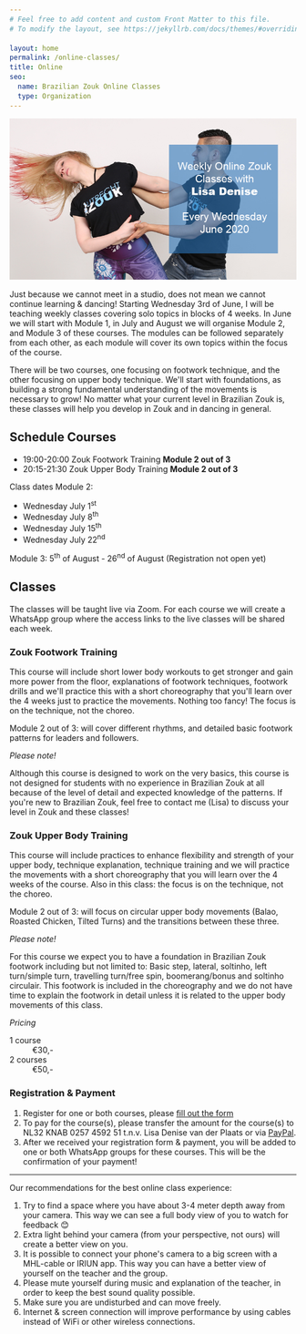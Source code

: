 ```yaml
---
# Feel free to add content and custom Front Matter to this file.
# To modify the layout, see https://jekyllrb.com/docs/themes/#overriding-theme-defaults

layout: home
permalink: /online-classes/
title: Online
seo:
  name: Brazilian Zouk Online Classes
  type: Organization
---
```


![alt text](/weekly-online-zouk-classes.jpg "Weekly Online Zouk Classes with Lisa Denise")

Just because we cannot meet in a studio,
does not mean we cannot continue learning & dancing!
Starting Wednesday 3rd of June,
I will be teaching weekly classes covering solo topics in blocks of 4 weeks.
In June we will start with Module 1,
in July and August we will organise Module 2,
and Module 3 of these courses.
The modules can be followed separately from each other,
as each module will cover its own topics within the focus of the course.

There will be two courses,
one focusing on footwork technique,
and the other focusing on upper body technique.
We'll start with foundations,
as building a strong fundamental understanding of the movements is necessary to grow! No matter what your current level in Brazilian Zouk is,
these classes will help you develop in Zouk and in dancing in general.

## Schedule Courses
- 19:00-20:00 Zouk Footwork Training <strong>Module 2 out of 3</strong>
- 20:15-21:30 Zouk Upper Body Training <strong>Module 2 out of 3</strong>

Class dates Module 2:
* Wednesday July 1<sup>st</sup>
* Wednesday July 8<sup>th</sup>
* Wednesday July 15<sup>th</sup>
* Wednesday July 22<sup>nd</sup>

Module 3: 5<sup>th</sup> of August - 26<sup>nd</sup> of August (Registration not open yet)


## Classes
The classes will be taught live via Zoom.
For each course we will create a WhatsApp group where the access links to the live classes will be shared each week.

### Zouk Footwork Training
This course will include short lower body workouts to get stronger and gain more power from the floor,
explanations of footwork techniques,
footwork drills and we'll practice this with a short choreography that you'll learn over the 4 weeks just to practice the movements.
Nothing too fancy!
The focus is on the technique,
not the choreo.

Module 2 out of 3: will cover different rhythms,
and detailed basic footwork patterns for leaders and followers.

*Please note!*

Although this course is designed to work on the very basics,
this course is not designed for students with no experience in Brazilian Zouk at all because of the level of detail and expected knowledge of the patterns.
If you're new to Brazilian Zouk,
feel free to contact me (Lisa) to discuss your level in Zouk and these classes!

### Zouk Upper Body Training
This course will include practices to enhance flexibility and strength of your upper body,
technique explanation,
technique training and we will practice the movements with a short choreography that you will learn over the 4 weeks of the course.
Also in this class: the focus is on the technique,
not the choreo.

Module 2 out of 3:
will focus on circular upper body movements
(Balao, Roasted Chicken, Tilted Turns)
and the transitions between these three.

*Please note!*

For this course we expect you to have a foundation in Brazilian Zouk footwork including but not limited to:
Basic step,
lateral,
soltinho,
left turn/simple turn,
travelling turn/free spin,
boomerang/bonus and soltinho circulair.
This footwork is included in the choreography
and we do not have time to explain the footwork in detail
unless it is related to the upper body movements of this class.


*Pricing*
<dl>
<dt>1 course</dt><dd>€30,-</dd>
<dt>2 courses</dt><dd>€50,-</dd>
</dl>

### Registration & Payment
1. Register for one or both courses, please [fill out the form](https://forms.gle/Mq6NA1Rzgp2PoDry9)
2. To pay for the course(s),
please transfer the amount for the course(s) to NL32 KNAB 0257 4592 51 t.n.v. Lisa Denise van der Plaats
or via [PayPal](paypal.me/UtrechtZouk).
3. After we received your registration form & payment,
you will be added to one
or both WhatsApp groups for these courses.
This will be the confirmation of your payment!

-------------------------------------------------------------------

Our recommendations for the best online class experience:
1. Try to find a space where you have about 3-4 meter depth away from your camera.
This way we can see a full body view of you to watch for feedback 😊
2. Extra light behind your camera (from your perspective, not ours) will create a better view on you.
3. It is possible to connect your phone's camera to a big screen with a MHL-cable or IRIUN app.
This way you can have a better view of yourself on the teacher and the group.
4. Please mute yourself during music and explanation of the teacher,
in order to keep the best sound quality possible.
5. Make sure you are undisturbed and can move freely.
6. Internet & screen connection will improve performance by using cables instead of WiFi or other wireless connections.


